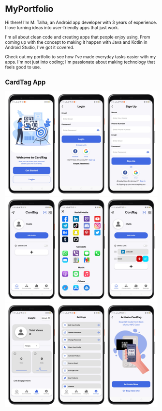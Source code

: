 ﻿# MyPortfolio

Hi there! I'm M. Talha, an Android app developer with 3 years of experience. I love turning ideas into user-friendly apps that just work.

I'm all about clean code and creating apps that people enjoy using. From coming up with the concept to making it happen with Java and Kotlin in Android Studio, I've got it covered.

Check out my portfolio to see how I've made everyday tasks easier with my apps. I'm not just into coding; I'm passionate about making technology that feels good to use.

## CardTag App
<img src="https://github.com/talha-malik-05/MyPortfolio/blob/main/images/CardTag/1.jpeg" /> 
<img src="https://github.com/talha-malik-05/MyPortfolio/blob/main/images/CardTag/2.jpeg" /> 
<img src="https://github.com/talha-malik-05/MyPortfolio/blob/main/images/CardTag/3.jpeg" /> 

